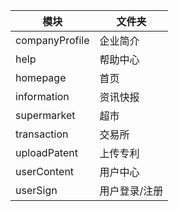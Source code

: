   |  模块   | 文件夹 |
  |  ----  | ----  |
  |  companyProfile  | 企业简介  |
  |  help  | 帮助中心  |
  |  homepage  | 首页  |
  |  information  | 资讯快报  |
  |  supermarket  | 超市  |
  |  transaction  | 交易所  |
  |  uploadPatent  | 上传专利  |
  |  userContent  | 用户中心  |
  |  userSign  | 用户登录/注册  |